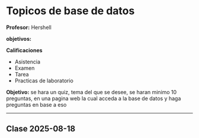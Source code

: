 # Topicos de base de datos

**Profesor:** Hershell

**objetivos:**

**Calificaciones**
- Asistencia
- Examen
- Tarea
- Practicas de laboratorio

**Objetivo:** se hara un quiz, tema del que se desee, se haran minimo 10 preguntas, en una pagina web la cual acceda a la base de datos y haga preguntas en base a eso

---


## Clase 2025-08-18


